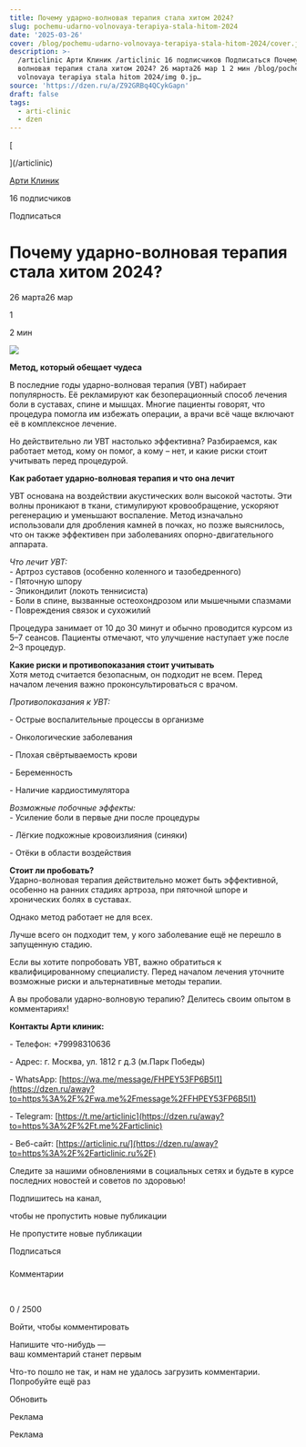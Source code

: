 ```yaml
---
title: Почему ударно-волновая терапия стала хитом 2024?
slug: pochemu-udarno-volnovaya-terapiya-stala-hitom-2024
date: '2025-03-26'
cover: /blog/pochemu-udarno-volnovaya-terapiya-stala-hitom-2024/cover.jpg
description: >-
  /articlinic Арти Клиник /articlinic 16 подписчиков Подписаться Почему ударно
  волновая терапия стала хитом 2024? 26 марта26 мар 1 2 мин /blog/pochemu udarno
  volnovaya terapiya stala hitom 2024/img 0.jp…
source: 'https://dzen.ru/a/Z92GRBq4QCykGapn'
draft: false
tags:
  - arti-clinic
  - dzen
---
```

[

](/articlinic)

[Арти Клиник](/articlinic)

16 подписчиков

Подписаться

# Почему ударно-волновая терапия стала хитом 2024?

26 марта26 мар

1

2 мин

![](/blog/pochemu-udarno-volnovaya-terapiya-stala-hitom-2024/img-0.jpg)

  
**Метод, который обещает чудеса**  
  
В последние годы ударно-волновая терапия (УВТ) набирает популярность. Её рекламируют как безоперационный способ лечения боли в суставах, спине и мышцах. Многие пациенты говорят, что процедура помогла им избежать операции, а врачи всё чаще включают её в комплексное лечение.  
  
Но действительно ли УВТ настолько эффективна? Разбираемся, как работает метод, кому он помог, а кому – нет, и какие риски стоит учитывать перед процедурой.  
  
**Как работает ударно-волновая терапия и что она лечит**  
  
УВТ основана на воздействии акустических волн высокой частоты. Эти волны проникают в ткани, стимулируют кровообращение, ускоряют регенерацию и уменьшают воспаление. Метод изначально использовали для дробления камней в почках, но позже выяснилось, что он также эффективен при заболеваниях опорно-двигательного аппарата.  
  
_Что лечит УВТ:_  
\- Артроз суставов (особенно коленного и тазобедренного)  
\- Пяточную шпору  
\- Эпикондилит (локоть теннисиста)  
\- Боли в спине, вызванные остеохондрозом или мышечными спазмами  
\- Повреждения связок и сухожилий  
  
Процедура занимает от 10 до 30 минут и обычно проводится курсом из 5–7 сеансов. Пациенты отмечают, что улучшение наступает уже после 2–3 процедур.  
  
**Какие риски и противопоказания стоит учитывать**  
Хотя метод считается безопасным, он подходит не всем. Перед началом лечения важно проконсультироваться с врачом.

  
_Противопоказания к УВТ:_

\- Острые воспалительные процессы в организме

\- Онкологические заболевания

\- Плохая свёртываемость крови

\- Беременность

\- Наличие кардиостимулятора

  
_Возможные побочные эффекты:_  
\- Усиление боли в первые дни после процедуры

\- Лёгкие подкожные кровоизлияния (синяки)

\- Отёки в области воздействия

  
**Стоит ли пробовать?**  
Ударно-волновая терапия действительно может быть эффективной, особенно на ранних стадиях артроза, при пяточной шпоре и хронических болях в суставах.

Однако метод работает не для всех.

Лучше всего он подходит тем, у кого заболевание ещё не перешло в запущенную стадию.

  
Если вы хотите попробовать УВТ, важно обратиться к квалифицированному специалисту. Перед началом лечения уточните возможные риски и альтернативные методы терапии.

  
А вы пробовали ударно-волновую терапию? Делитесь своим опытом в комментариях!

**Контакты Арти клиник:**

\- Телефон: +79998310636

\- Адрес: г. Москва, ул. 1812 г д.3 (м.Парк Победы)

\- WhatsApp: [https://wa.me/message/FHPEY53FP6B5I1](https://dzen.ru/away?to=https%3A%2F%2Fwa.me%2Fmessage%2FFHPEY53FP6B5I1)

\- Telegram: [https://t.me/articlinic](https://dzen.ru/away?to=https%3A%2F%2Ft.me%2Farticlinic)

\- Веб-сайт: [https://articlinic.ru/](https://dzen.ru/away?to=https%3A%2F%2Farticlinic.ru%2F)

Следите за нашими обновлениями в социальных сетях и будьте в курсе последних новостей и советов по здоровью!

Подпишитесь на канал,

чтобы не пропустить новые публикации

Не пропустите новые публикации

Подписаться

### 

Комментарии

⁠

0 / 2500

Войти, чтобы комментировать

Напишите что-нибудь —  
ваш комментарий станет первым

Что-то пошло не так, и нам не удалось загрузить комментарии. Попробуйте ещё раз

Обновить

Реклама

Реклама
